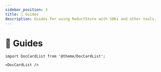 ```yaml
---
sidebar_position: 3
title: 📃 Guides
description: Guides for using ReductStore with SDKs and other tools.
---
```


#  📃 Guides

```mdx-code-block
import DocCardList from '@theme/DocCardList';

<DocCardList />
```
